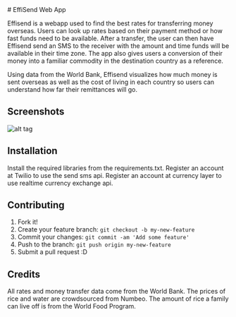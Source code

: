 <snippet>
  <content>
# EffiSend Web App


Effisend is a webapp used to find the best rates for transferring money overseas. Users can look up rates based on their payment method or how fast funds need to be available. After a transfer, the user can then have Effisend send an SMS to the receiver with the amount and time funds will be available in their time zone. The app also gives users a conversion of their money into a familiar commodity in the destination country as a reference.

Using data from the World Bank, Effisend visualizes how much money is sent overseas as well as the cost of living in each country so users can understand how far their remittances will go.

## Screenshots

![alt tag](https://cloud.githubusercontent.com/assets/14094159/13935038/80ef5474-ef72-11e5-963c-f486afc707e6.png)

## Installation

Install the required libraries from the requirements.txt. 
Register an account at Twilio to use the send sms api.
Register an account at currency layer to use realtime currency exchange api.


## Contributing

1. Fork it!
2. Create your feature branch: `git checkout -b my-new-feature`
3. Commit your changes: `git commit -am 'Add some feature'`
4. Push to the branch: `git push origin my-new-feature`
5. Submit a pull request :D


## Credits

All rates and money transfer data come from the World Bank. The prices of rice and water are crowdsourced from Numbeo. The amount of rice a family can live off is from 
the World Food Program. 


</content>
</snippet>